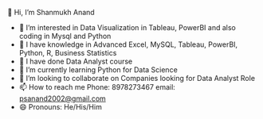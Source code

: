 👋 Hi, I’m Shanmukh Anand
- 👀 I’m interested in Data Visualization in Tableau, PowerBI and also coding in Mysql and Python
- 👀 I have knowledge in Advanced Excel, MySQL, Tableau, PowerBI, Python, R, Business Statistics
- 🌱 I have done Data Analyst course 
- 🌱 I’m currently learning Python for Data Science
- 💞️ I’m looking to collaborate on Companies looking for Data Analyst Role 
- 📫 How to reach me Phone: 8978273467
                     email: psanand2002@gmail.com
- 😄 Pronouns: He/His/Him
